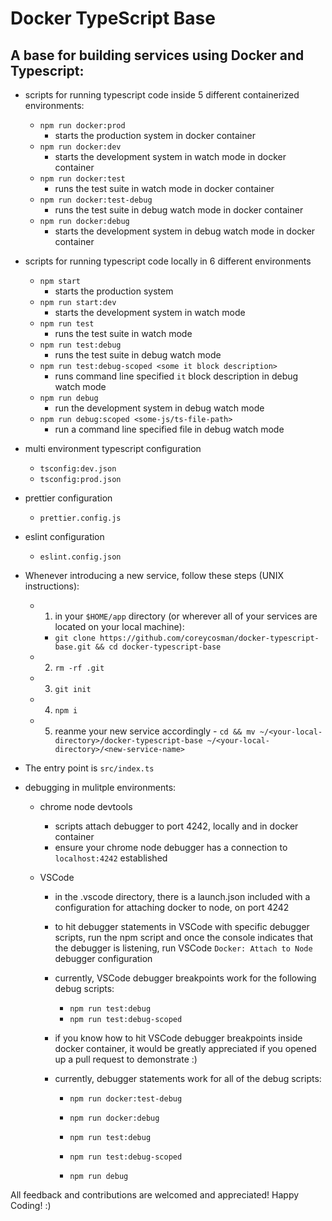 # Docker TypeScript Base

## A base for building services using Docker and Typescript:

- scripts for running typescript code inside 5 different containerized environments:

  - `npm run docker:prod`
    - starts the production system in docker container
  - `npm run docker:dev`
    - starts the development system in watch mode in docker container
  - `npm run docker:test`
    - runs the test suite in watch mode in docker container
  - `npm run docker:test-debug`
    - runs the test suite in debug watch mode in docker container
  - `npm run docker:debug`
    - starts the development system in debug watch mode in docker container

- scripts for running typescript code locally in 6 different environments

  - `npm start`
    - starts the production system
  - `npm run start:dev`
    - starts the development system in watch mode
  - `npm run test`
    - runs the test suite in watch mode
  - `npm run test:debug`
    - runs the test suite in debug watch mode
  - `npm run test:debug-scoped <some it block description>`
    - runs command line specified `it` block description in debug watch mode
  - `npm run debug`
    - run the development system in debug watch mode
  - `npm run debug:scoped <some-js/ts-file-path>`
    - run a command line specified file in debug watch mode

- multi environment typescript configuration
  - `tsconfig:dev.json`
  - `tsconfig:prod.json`
- prettier configuration
  - `prettier.config.js`
- eslint configuration
  - `eslint.config.json`

* Whenever introducing a new service, follow these steps (UNIX instructions):

  - 1. in your `$HOME/app` directory (or wherever all of your services are located on your local machine):
    - `git clone https://github.com/coreycosman/docker-typescript-base.git && cd docker-typescript-base`
  - 2. `rm -rf .git`
  - 3. `git init`
  - 4. `npm i`
  - 5. reanme your new service accordingly - `cd && mv ~/<your-local-directory>/docker-typescript-base ~/<your-local-directory>/<new-service-name>`

* The entry point is `src/index.ts`

* debugging in mulitple environments:

  - chrome node devtools

    - scripts attach debugger to port 4242, locally and in docker container
    - ensure your chrome node debugger has a connection to `localhost:4242` established

  - VSCode

    - in the .vscode directory, there is a launch.json included with a configuration for attaching docker to node, on port 4242
    - to hit debugger statements in VSCode with specific debugger scripts, run the npm script and once the console indicates that the debugger is listening, run VSCode `Docker: Attach to Node` debugger configuration
    - currently, VSCode debugger breakpoints work for the following debug scripts:
      - `npm run test:debug`
      - `npm run test:debug-scoped`
    - if you know how to hit VSCode debugger breakpoints inside docker container, it would be greatly appreciated if you opened up a pull request to demonstrate :)

    - currently, debugger statements work for all of the debug scripts:

      - `npm run docker:test-debug`
      - `npm run docker:debug`

      - `npm run test:debug`
      - `npm run test:debug-scoped`
      - `npm run debug`

All feedback and contributions are welcomed and appreciated!
Happy Coding! :)
